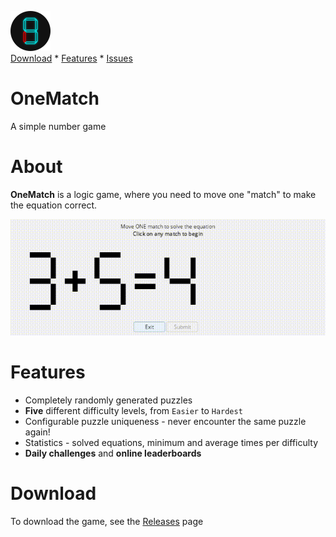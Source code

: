 [![logo](/icon64.png)](#)  
[Download](https://github.com/Defective4/OneMatch/releases/latest) \* [Features](#features) \* [Issues](https://github.com/Defective4/OneMatch/issues)
# OneMatch
A simple number game

# About
**OneMatch** is a logic game, where you need to move one "match" to make the equation correct.  

![sample1](/readme/sample1.gif)

# Features
- Completely randomly generated puzzles
- **Five** different difficulty levels, from `Easier` to `Hardest`
- Configurable puzzle uniqueness - never encounter the same puzzle again!
- Statistics - solved equations, minimum and average times per difficulty
- **Daily challenges** and **online leaderboards**

# Download
To download the game, see the [Releases](https://github.com/Defective4/OneMatch/releases) page